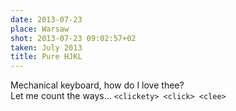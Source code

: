 ```yaml
---
date: 2013-07-23
place: Warsaw
shot: 2013-07-23 09:02:57+02
taken: July 2013
title: Pure HJKL
---
```


Mechanical keyboard, how do I love thee?  
Let me count the ways… `<clickety> <click> <clee>`
